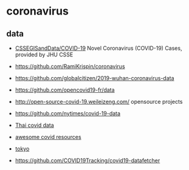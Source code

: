 # coronavirus

## data

- [CSSEGISandData/COVID-19](https://github.com/CSSEGISandData/COVID-19) Novel Coronavirus (COVID-19) Cases, provided by JHU CSSE 
- https://github.com/RamiKrispin/coronavirus
- https://github.com/globalcitizen/2019-wuhan-coronavirus-data
- https://github.com/opencovid19-fr/data

- http://open-source-covid-19.weileizeng.com/ opensource projects
- https://github.com/nytimes/covid-19-data
- [Thai covid data](https://github.com/COVID19-TCDG/Awesome-Thai-CoVid)
- [awesome covid resources](https://github.com/adamdriscoll/awesome-covid19-resources)
- [tokyo](https://github.com/tokyo-metropolitan-gov/covid19)
- https://github.com/COVID19Tracking/covid19-datafetcher
